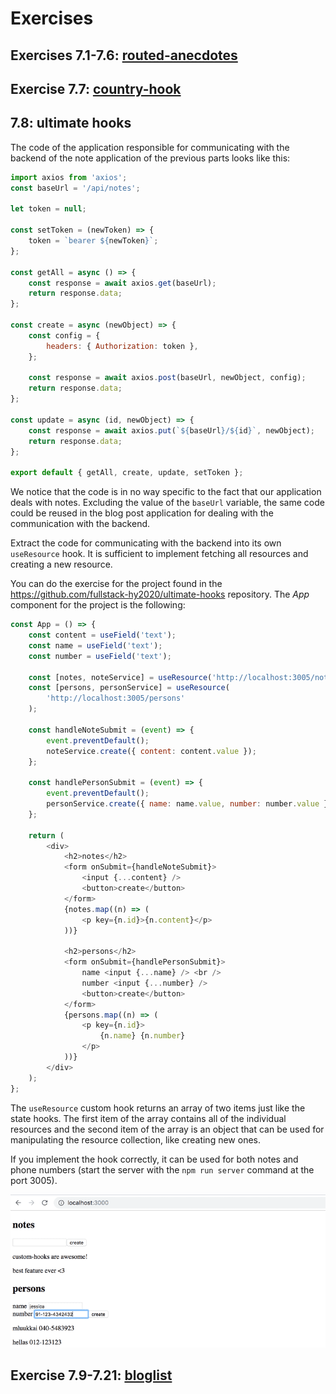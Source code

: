 # Exercises

## Exercises 7.1-7.6: [routed-anecdotes](https://github.com/jokerinya/fsopen-part7/tree/main/routed-anecdotes)

## Exercise 7.7: [country-hook](https://github.com/jokerinya/fsopen-part7/tree/main/country-hook)

## 7.8: ultimate hooks

The code of the application responsible for communicating with the backend of the note application of the previous parts looks like this:

```js
import axios from 'axios';
const baseUrl = '/api/notes';

let token = null;

const setToken = (newToken) => {
    token = `bearer ${newToken}`;
};

const getAll = async () => {
    const response = await axios.get(baseUrl);
    return response.data;
};

const create = async (newObject) => {
    const config = {
        headers: { Authorization: token },
    };

    const response = await axios.post(baseUrl, newObject, config);
    return response.data;
};

const update = async (id, newObject) => {
    const response = await axios.put(`${baseUrl}/${id}`, newObject);
    return response.data;
};

export default { getAll, create, update, setToken };
```

We notice that the code is in no way specific to the fact that our application deals with notes. Excluding the value of the `baseUrl` variable, the same code could be reused in the blog post application for dealing with the communication with the backend.

Extract the code for communicating with the backend into its own `useResource` hook. It is sufficient to implement fetching all resources and creating a new resource.

You can do the exercise for the project found in the https://github.com/fullstack-hy2020/ultimate-hooks repository. The _App_ component for the project is the following:

```js
const App = () => {
    const content = useField('text');
    const name = useField('text');
    const number = useField('text');

    const [notes, noteService] = useResource('http://localhost:3005/notes');
    const [persons, personService] = useResource(
        'http://localhost:3005/persons'
    );

    const handleNoteSubmit = (event) => {
        event.preventDefault();
        noteService.create({ content: content.value });
    };

    const handlePersonSubmit = (event) => {
        event.preventDefault();
        personService.create({ name: name.value, number: number.value });
    };

    return (
        <div>
            <h2>notes</h2>
            <form onSubmit={handleNoteSubmit}>
                <input {...content} />
                <button>create</button>
            </form>
            {notes.map((n) => (
                <p key={n.id}>{n.content}</p>
            ))}

            <h2>persons</h2>
            <form onSubmit={handlePersonSubmit}>
                name <input {...name} /> <br />
                number <input {...number} />
                <button>create</button>
            </form>
            {persons.map((n) => (
                <p key={n.id}>
                    {n.name} {n.number}
                </p>
            ))}
        </div>
    );
};
```

The `useResource` custom hook returns an array of two items just like the state hooks. The first item of the array contains all of the individual resources and the second item of the array is an object that can be used for manipulating the resource collection, like creating new ones.

If you implement the hook correctly, it can be used for both notes and phone numbers (start the server with the `npm run server` command at the port 3005).

![Ultimate Hooks](./readmeimg/21e.png)

## Exercise 7.9-7.21: [bloglist](https://github.com/jokerinya/fsopen-part7/tree/main/bloglist)
